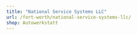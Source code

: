 ```yaml
---
title: "National Service Systems LLC"
url: /fort-worth/national-service-systems-llc/
shop: Autowerkstatt
---
```

